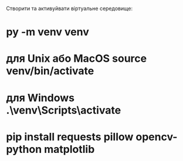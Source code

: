 Створити та активуйвати віртуальне середовище: 
# py -m venv venv  
# для Unix або MacOS source venv/bin/activate
# для Windows .\venv\Scripts\activate 
# pip install requests pillow opencv-python matplotlib
